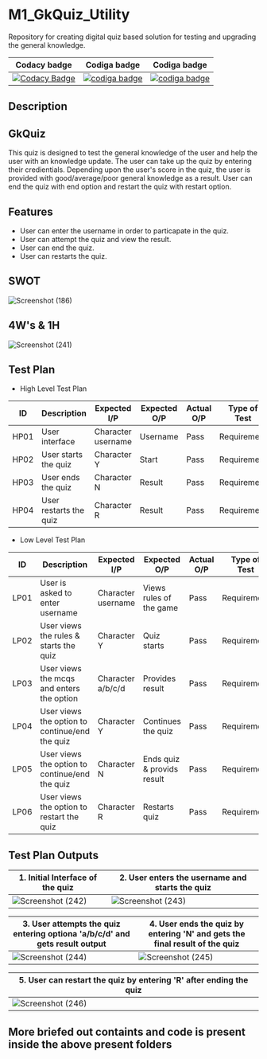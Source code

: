 # M1_GkQuiz_Utility

  Repository for creating digital quiz based solution for testing and upgrading the general knowledge.

|  Codacy badge | Codiga badge | Codiga badge |
|-----------------|--------------------|----------------|
| [![Codacy Badge](https://app.codacy.com/project/badge/Grade/1320b521ea06494aa9544eb95bdddd69)](https://www.codacy.com/gh/OmkarChitragar/M1_GkQuiz_Utility/dashboard?utm_source=github.com&amp;utm_medium=referral&amp;utm_content=OmkarChitragar/M1_GkQuiz_Utility&amp;utm_campaign=Badge_Grade) |  <a href="https://api.codiga.io/project/31477/score/svg">   <img src="https://api.codiga.io/project/31477/score/svg?style=dark" alt="codiga badge" /></a> |  <a href="https://api.codiga.io/project/31477/status/svg">   <img src="https://api.codiga.io/project/31477/status/svg?style=dark" alt="codiga badge" /></a> |

## Description

## GkQuiz

This quiz is designed to test the general knowledge of the user and help the user with an knowledge update. The user can take up
the quiz by entering their credientials. Depending upon the user's score in the quiz, the user is provided with good/average/poor general
knowledge as a result. User can end the quiz with end option and restart the quiz with restart option.

## Features

* User can enter the username in order to particapate in the quiz.
* User can attempt the quiz and view the result.
* User can end the quiz.
* User can restarts the quiz.

## SWOT

![Screenshot (186)](https://user-images.githubusercontent.com/42509490/155877756-ba0832b3-9605-4c9c-802e-82178a4548a6.png)

## 4W's & 1H

![Screenshot (241)](https://user-images.githubusercontent.com/42509490/155877651-d618cdc9-4156-4c0f-8ea8-a18a80421ed2.png)
  
## Test Plan

* High Level Test Plan

| ID | Description | Expected I/P | Expected O/P | Actual O/P | Type of Test |
|----|----------------------|-------------|-------------|-------------|--------------|
|HP01| User interface| Character username | Username | Pass| Requirement |
|HP02| User starts the quiz | Character Y | Start | Pass| Requirement |
|HP03| User ends the quiz | Character N | Result | Pass| Requirement |
|HP04| User restarts the quiz | Character R | Result | Pass| Requirement |

* Low Level Test Plan

| ID | Description | Expected I/P | Expected O/P| Actual O/P | Type of Test| ID |
|----|--------------------------|-------------|---------------|------|------------|----|
|LP01| User is asked to enter username | Character username | Views rules of the game | Pass | Requirement|HP01|
|LP02| User views the rules & starts the quiz | Character Y| Quiz starts | Pass | Requirement|HP02|
|LP03| User views the mcqs and enters the option | Character a/b/c/d | Provides result | Pass | Requirement|HP02|
|LP04| User views the option to continue/end the quiz | Character Y | Continues the quiz |Pass| Requirement|HP02|
|LP05| User views the option to continue/end the quiz | Character N | Ends quiz & provids result | Pass | Requirement|HP03|
|LP06| User views the option to restart the quiz | Character R | Restarts quiz | Pass | Requirement |HP04|

## Test Plan Outputs

|1. Initial Interface of the quiz | 2. User enters the username and starts the quiz |
|---------------------------------|-------------------------------------------------|
|![Screenshot (242)](https://user-images.githubusercontent.com/42509490/155879229-1dbb0677-1b2f-4f9f-be66-4c9f9f6e0b05.png)|![Screenshot (243)](https://user-images.githubusercontent.com/42509490/155879260-11befabf-a3b1-4814-9b89-1e2c092c8cd3.png)|

|3. User attempts the quiz entering optiona 'a/b/c/d' and gets result output| 4. User ends the quiz by entering 'N' and gets the final result of the quiz |
|---------------------------------------------------------------------------|-----------------------------------------------------------------------------|
|![Screenshot (244)](https://user-images.githubusercontent.com/42509490/155879323-0a2375a6-ae3b-4d68-b0ee-fdd945492723.png)|![Screenshot (245)](https://user-images.githubusercontent.com/42509490/155879335-6765aef4-d0e4-4870-8051-781c8b414c95.png)|

|5. User can restart the quiz by entering 'R' after ending the quiz |
|--------------------------------------------------|
|![Screenshot (246)](https://user-images.githubusercontent.com/42509490/155879517-84fc87b8-fd2e-4652-84f2-7c3786b39dae.png)|

## More briefed out containts and code is present inside the above present folders
